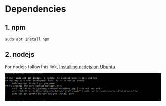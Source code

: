 # Dependencies


## 1. npm 

`sudo apt install npm`

## 2. nodejs 


For nodejs follow this link, [Installing nodejs on Ubuntu](https://linuxize.com/post/how-to-install-node-js-on-ubuntu-18.04/)


![nodejs install](assets/d-1.PNG)
